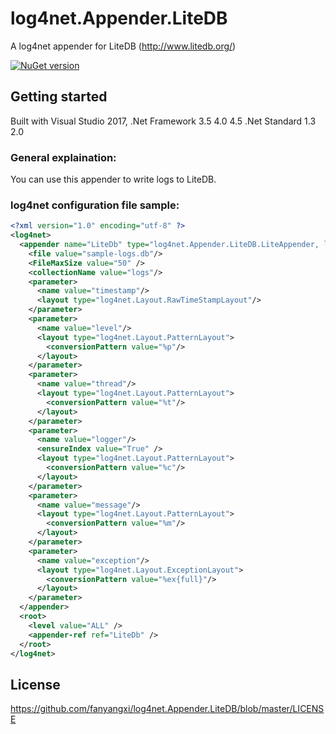 # log4net.Appender.LiteDB
A log4net appender for LiteDB (http://www.litedb.org/)

[![NuGet version](https://badge.fury.io/nu/log4net.appender.litedb.svg)](https://badge.fury.io/nu/log4net.appender.litedb)

## Getting started
Built with Visual Studio 2017, .Net Framework 3.5 4.0 4.5 .Net Standard 1.3 2.0 

### General explaination:
You can use this appender to write logs to LiteDB.

### log4net configuration file sample:
```xml
<?xml version="1.0" encoding="utf-8" ?>
<log4net>
  <appender name="LiteDb" type="log4net.Appender.LiteDB.LiteAppender, log4net.Appender.LiteDB">
    <file value="sample-logs.db"/>
    <FileMaxSize value="50" />
    <collectionName value="logs"/>
    <parameter>
      <name value="timestamp"/>
      <layout type="log4net.Layout.RawTimeStampLayout"/>
    </parameter>
    <parameter>
      <name value="level"/>
      <layout type="log4net.Layout.PatternLayout">
        <conversionPattern value="%p"/>
      </layout>
    </parameter>
    <parameter>
      <name value="thread"/>
      <layout type="log4net.Layout.PatternLayout">
        <conversionPattern value="%t"/>
      </layout>
    </parameter>
    <parameter>
      <name value="logger"/>
      <ensureIndex value="True" />
      <layout type="log4net.Layout.PatternLayout">
        <conversionPattern value="%c"/>
      </layout>
    </parameter>
    <parameter>
      <name value="message"/>
      <layout type="log4net.Layout.PatternLayout">
        <conversionPattern value="%m"/>
      </layout>
    </parameter>
    <parameter>
      <name value="exception"/>
      <layout type="log4net.Layout.ExceptionLayout">
        <conversionPattern value="%ex{full}"/>
      </layout>
    </parameter>
  </appender>
  <root>
    <level value="ALL" />
    <appender-ref ref="LiteDb" />
  </root>
</log4net>
```

## License
https://github.com/fanyangxi/log4net.Appender.LiteDB/blob/master/LICENSE
